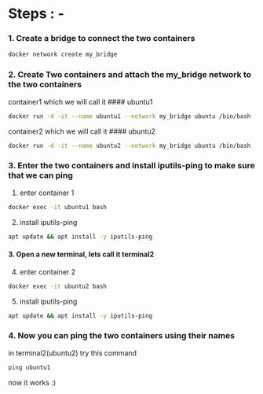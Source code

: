 # Steps : -

### 1. Create a bridge to connect the two containers

```bash
docker network create my_bridge
```

### 2. Create Two containers and attach the my_bridge network to the two containers

container1 which we will call it #### ubuntu1

```bash
docker run -d -it --name ubuntu1 --network my_bridge ubuntu /bin/bash
```

container2 which we will call it #### ubuntu2

```bash
docker run -d -it --name ubuntu2 --network my_bridge ubuntu /bin/bash
```

### 3. Enter the two containers and install iputils-ping to make sure that we can ping

1. enter container 1

```bash
docker exec -it ubuntu1 bash
```

2. install iputils-ping

```bash
apt update && apt install -y iputils-ping
```
#### 3. Open a new terminal, lets call it terminal2

4. enter container 2

```bash
docker exec -it ubuntu2 bash
```

5. install iputils-ping

```bash
apt update && apt install -y iputils-ping
```

### 4. Now you can ping the two containers using their names

in terminal2(ubuntu2) try this command

```bash
ping ubuntu1
```

now it works :) 
